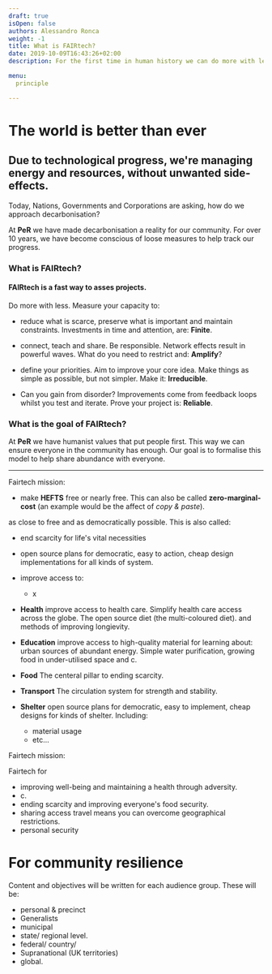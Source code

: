 ```yaml
---
draft: true
isOpen: false
authors: Alessandro Ronca
weight: -1
title: What is FAIRtech?
date: 2019-10-09T16:43:26+02:00
description: For the first time in human history we can do more with less!

menu:
  principle

---
```

# The world is better than ever

## Due to technological progress, we're managing energy and resources, without unwanted side-effects.

Today, Nations, Governments and Corporations are asking, how do we approach decarbonisation?

At **PeR** we have made decarbonisation a reality for our community. For over 10 years, we have become conscious of loose measures to help track our progress.

### What is FAIRtech?

#### FAIRtech is a fast way to asses projects.

Do more with less. Measure your capacity to:

* reduce what is scarce, preserve what is important and maintain constraints. Investments in time and attention, are: **Finite**.

* connect, teach and share. Be responsible. Network effects result in powerful waves. What do you need to restrict and: **Amplify**?

* define your priorities. Aim to improve your core idea. Make things as simple as possible, but not simpler. Make it: **Irreducible**.

* Can you gain from disorder? Improvements come from feedback loops whilst you test and iterate. Prove your project is: **Reliable**.

### What is the goal of FAIRtech?

At **PeR** we have humanist values that put people first. This way we can ensure everyone in the community has enough. Our goal is to formalise this model to help share abundance with everyone.

<hr/>

Fairtech mission:

- make **HEFTS** free or nearly free. This can also be called **zero-marginal-cost** (an example would be the affect of _copy &amp; paste_).


as close to free and as democratically possible. This is also called:
- end scarcity for life's vital necessities
- open source plans for democratic, easy to action, cheap design implementations for all kinds of system.
- improve access to:
	- x

- **Health** improve access to health care. Simplify health care access across the globe. The open source diet (the multi-coloured diet). and methods of improving longievity.
- **Education** improve access to high-quality material for learning about: urban sources of abundant energy. Simple water purification, growing food in under-utilised space and c.
- **Food** The centeral pillar to ending scarcity.
- **Transport** The circulation system for strength and stability.
- **Shelter** open source plans for democratic, easy to implement, cheap designs for kinds of shelter. Including:
	- material usage
	- etc...




Fairtech mission:

Fairtech for

- <!--**Health** --> improving well-being and maintaining a health through adversity.
- <!--**Education** --> c.
- <!--**Food** --> ending scarcity and improving everyone's food security.
- <!--**Transport** --> sharing access travel means you can overcome geographical restrictions.
- <!--**Shelter** --> personal security


# For community resilience





Content and objectives will be written for each audience group. These will be:

- personal & precinct
- Generalists
- municipal
- state/ regional level.
- federal/ country/
- Supranational (UK territories)
- global.

<!--
# The world is better than ever

## Due to technological progress, we're managing energy and resources, without unwanted side-effects.

Today, Nations, Governments and Corporations are asking, how do we approach decarbonisation?

At **PeR** we have made decarbonisation a reality for our community. For over 10 years, we have become conscious of loose measures to help track our progress.

### What is FAIRtech?

#### FAIRtech is a fast way to asses projects.

Do more with less. Measure your capacity to:

* reduce what is scarce, preserve what is important and maintain constraints. Investments in time and attention, are: **Finite**.

* connect, teach and share. Be responsible. Network effects result in powerful waves. What do you need to restrict and: **Amplify**?

* define your priorities. Aim to improve your core idea. Make things as simple as possible, but not simpler. Make it: **Irreducible**.

* Can you gain from disorder? Improvements come from feedback loops whilst you test and iterate. Prove your project is: **Reliable**.

### What is the goal of FAIRtech?

At **PeR** we have humanist values that put people first. This way we can ensure everyone in the community has enough. Our goal is to formalise this model to help share abundance with everyone.

-->
